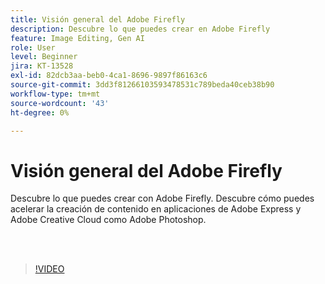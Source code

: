 ```yaml
---
title: Visión general del Adobe Firefly
description: Descubre lo que puedes crear en Adobe Firefly
feature: Image Editing, Gen AI
role: User
level: Beginner
jira: KT-13528
exl-id: 82dcb3aa-beb0-4ca1-8696-9897f86163c6
source-git-commit: 3dd3f81266103593478531c789beda40ceb38b90
workflow-type: tm+mt
source-wordcount: '43'
ht-degree: 0%

---
```


# Visión general del Adobe Firefly

Descubre lo que puedes crear con Adobe Firefly. Descubre cómo puedes acelerar la creación de contenido en aplicaciones de Adobe Express y Adobe Creative Cloud como Adobe Photoshop.

<br> 

>[!VIDEO](https://video.tv.adobe.com/v/3423652?quality=12&learn=on&hidetitle=true&captions=spa)

